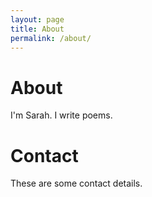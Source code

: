 ```yaml
---
layout: page
title: About
permalink: /about/
---
```


# About

I'm Sarah. I write poems.

# Contact

These are some contact details.


